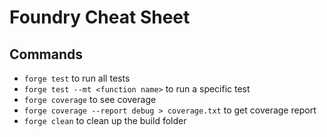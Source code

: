 # Foundry Cheat Sheet

## Commands

- `forge test` to run all tests
- `forge test --mt <function name>` to run a specific test
- `forge coverage` to see coverage
- `forge coverage --report debug > coverage.txt` to get coverage report
- `forge clean` to clean up the build folder